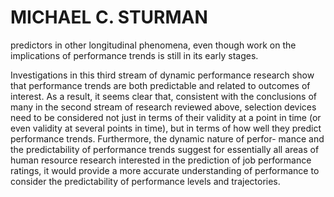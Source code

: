 # MICHAEL C. STURMAN

predictors in other longitudinal phenomena, even though work on the implications of performance trends is still in its early stages.

Investigations in this third stream of dynamic performance research show that performance trends are both predictable and related to outcomes of interest. As a result, it seems clear that, consistent with the conclusions of many in the second stream of research reviewed above, selection devices need to be considered not just in terms of their validity at a point in time (or even validity at several points in time), but in terms of how well they predict performance trends. Furthermore, the dynamic nature of perfor- mance and the predictability of performance trends suggest for essentially all areas of human resource research interested in the prediction of job performance ratings, it would provide a more accurate understanding of performance to consider the predictability of performance levels and trajectories.